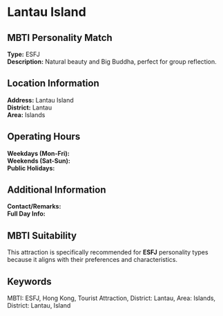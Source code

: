 # Lantau Island

## MBTI Personality Match
**Type:** ESFJ  
**Description:** Natural beauty and Big Buddha, perfect for group reflection.

## Location Information
**Address:** Lantau Island  
**District:** Lantau  
**Area:** Islands

## Operating Hours
**Weekdays (Mon-Fri):**   
**Weekends (Sat-Sun):**   
**Public Holidays:** 

## Additional Information
**Contact/Remarks:**   
**Full Day Info:** 

## MBTI Suitability
This attraction is specifically recommended for **ESFJ** personality types because it aligns with their preferences and characteristics.

## Keywords
MBTI: ESFJ, Hong Kong, Tourist Attraction, District: Lantau, Area: Islands, District: Lantau, Island
